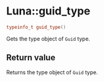 # Luna::guid_type

```c++
typeinfo_t guid_type()
```

Gets the type object of `Guid` type. 



## Return value
Returns the type object of `Guid` type. 

